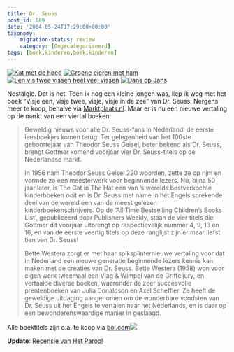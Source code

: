 ```yaml
---
title: Dr. Seuss
post_id: 689
date: '2004-05-24T17:29:00+00:00'
taxonomy:
    migration-status: review
    category: [Ongecategoriseerd]
tags: [boek,kinderen,boek,kinderen]
---
```

[![Kat met de hoed](https://bol.com/imgbase0/thumb/BOOKCOVER/FC/9/0/2/5/7/9025738125.gif)](http://clk.tradedoubler.com/click?a=1703208&p=67859&g=17297694&epi=1001004002050217) [![Groene eieren met ham](https://bol.com/imgbase0/thumb/BOOKCOVER/FC/9/0/2/5/7/9025738095.gif)](http://clk.tradedoubler.com/click?a=1703208&p=67859&g=17297694&epi=1001004002050214) [![Een vis twee vissen heel veel vissen](https://bol.com/imgbase0/thumb/BOOKCOVER/FC/9/0/2/5/7/9025738117.gif)](http://clk.tradedoubler.com/click?a=1703208&p=67859&g=17297694&epi=1001004002050216) [![Dans op Jans](https://bol.com/imgbase0/thumb/BOOKCOVER/FC/9/0/2/5/7/9025738109.gif)](http://clk.tradedoubler.com/click?a=1703208&p=67859&g=17297694&epi=1001004002050215)

Nostalgie. Dat is het. Toen ik nog een kleine jongen was, liep ik weg met het boek “Visje een, visje twee, visje, visje in de zee” van Dr. Seuss. Nergens meer te koop, behalve via [Marktplaats.nl](http://www.marktplaats.nl/nieuw_zoek.php3?q=seuss&pv=all&t=a&g=6&u=11&s=50&m=0). Maar er is nu een nieuwe vertaling op de markt van een viertal boeken:

> Geweldig nieuws voor alle Dr. Seuss-fans in Nederland: de eerste leesboekjes komen terug! Ter gelegenheid van het 100ste geboortejaar van Theodor Seuss Geisel, beter bekend als Dr. Seuss, brengt Gottmer komend voorjaar vier Dr. Seuss-titels op de Nederlandse markt.
> 
> In 1956 nam Theodor Seuss Geisel 220 woorden, zette ze op rijm en vormde zo een meesterwerk voor beginnende lezers. Nu, bijna 50 jaar later, is The Cat in The Hat een van ’s werelds bestverkochte kinderboeken ooit en is Dr. Seuss met name in het Engels sprekende deel van de wereld een van de meest gelezen kinderboekenschrijvers. Op de ‘All Time Bestselling Children’s Books List’, gepubliceerd door Publishers Weekly, staan de vier titels die Gottmer dit voorjaar uitbrengt op respectievelijk nummer 4, 9, 13 en 16, en van de eerste veertig titels op deze ranglijst zijn er maar liefst tien van Dr. Seuss!
> 
> Bette Westera zorgt er met haar spiksplinternieuwe vertaling voor dat in Nederland een nieuwe generatie beginnende lezers kennis kan maken met de creaties van Dr. Seuss. Bette Westera (1958) won voor eigen werk tweemaal een Vlag & Wimpel van de Griffeljury, en vertaalde diverse boeken, waaronder de zeer succesvolle prentenboeken van Julia Donaldson en Axel Scheffler. Ze heeft de geweldige uitdaging aangenomen om de wonderbare vondsten van Dr. Seuss uit het Engels te vertalen naar het Nederlands, en is daar op een bewonderenswaardige manier in geslaagd.

Alle boektitels zijn o.a. te koop via [bol.com](http://clk.tradedoubler.com/click?p=67859&a=1703208&g=17588626)![](https://impnl.tradedoubler.com/imp?type(inv)g(17588626)a(1703208))

**Update**: [Recensie van Het Parool](http://www.parool.nl/boeken/recensies/050604-seuss.html)